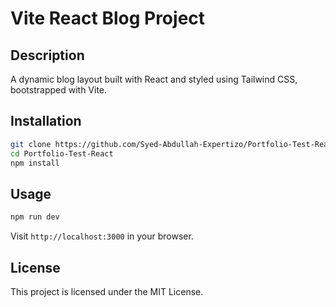 # Vite React Blog Project

## Description
A dynamic blog layout built with React and styled using Tailwind CSS, bootstrapped with Vite.



## Installation
```bash
git clone https://github.com/Syed-Abdullah-Expertizo/Portfolio-Test-React.git
cd Portfolio-Test-React
npm install
```

## Usage
```bash
npm run dev
```
Visit `http://localhost:3000` in your browser.



## License
This project is licensed under the MIT License.
